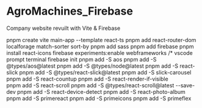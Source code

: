 # AgroMachines_Firebase

Company website revuilt with Vite &amp; Firebase

pnpm create vite main-app --template react-ts
pnpm add react-router-dom localforage match-sorter sort-by
pnpm add sass
pnpm add firebase
pnpm install react-icons
firebase experiments:enable webframeworks /* vscode prompt terminal
firebase init
pnpm add -S aos
pnpm add -S @types/aos@latest
pnpm add -S @types/node@latest
pnpm add -S react-slick
pnpm add -S @types/react-slick@latest
pnpm add -S slick-carousel
pnpm add -S react-countup
pnpm add -S react-render-if-visible  
pnpm add -S react-scroll
pnpm add -S @types/react-scroll@latest --save-dev
pnpm add -S react-device-detect
pnpm add -S react-photo-album
pnpm add -S primereact
pnpm add -S primeicons
pnpm add -S primeflex